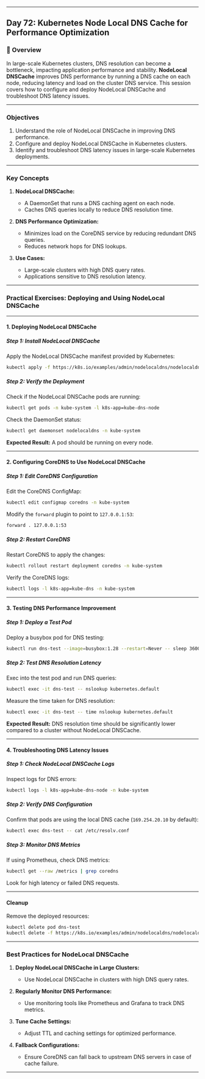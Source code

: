 ﻿---

## Day 72: Kubernetes Node Local DNS Cache for Performance Optimization

### 📘 Overview

In large-scale Kubernetes clusters, DNS resolution can become a bottleneck, impacting application performance and stability. **NodeLocal DNSCache** improves DNS performance by running a DNS cache on each node, reducing latency and load on the cluster DNS service. This session covers how to configure and deploy NodeLocal DNSCache and troubleshoot DNS latency issues.

---

### Objectives

1. Understand the role of NodeLocal DNSCache in improving DNS performance.  
2. Configure and deploy NodeLocal DNSCache in Kubernetes clusters.  
3. Identify and troubleshoot DNS latency issues in large-scale Kubernetes deployments.  

---

### Key Concepts

1. **NodeLocal DNSCache:**  
   - A DaemonSet that runs a DNS caching agent on each node.  
   - Caches DNS queries locally to reduce DNS resolution time.  

2. **DNS Performance Optimization:**  
   - Minimizes load on the CoreDNS service by reducing redundant DNS queries.  
   - Reduces network hops for DNS lookups.  

3. **Use Cases:**  
   - Large-scale clusters with high DNS query rates.  
   - Applications sensitive to DNS resolution latency.  

---


### Practical Exercises: Deploying and Using NodeLocal DNSCache

---

#### 1. Deploying NodeLocal DNSCache

##### Step 1: Install NodeLocal DNSCache
Apply the NodeLocal DNSCache manifest provided by Kubernetes:
```bash
kubectl apply -f https://k8s.io/examples/admin/nodelocaldns/nodelocaldns.yaml
```

##### Step 2: Verify the Deployment
Check if the NodeLocal DNSCache pods are running:
```bash
kubectl get pods -n kube-system -l k8s-app=kube-dns-node
```

Check the DaemonSet status:
```bash
kubectl get daemonset nodelocaldns -n kube-system
```

**Expected Result:** A pod should be running on every node.

---

#### 2. Configuring CoreDNS to Use NodeLocal DNSCache

##### Step 1: Edit CoreDNS Configuration
Edit the CoreDNS ConfigMap:
```bash
kubectl edit configmap coredns -n kube-system
```

Modify the `forward` plugin to point to `127.0.0.1:53`:
```bash
forward . 127.0.0.1:53
```

##### Step 2: Restart CoreDNS
Restart CoreDNS to apply the changes:
```bash
kubectl rollout restart deployment coredns -n kube-system
```

Verify the CoreDNS logs:
```bash
kubectl logs -l k8s-app=kube-dns -n kube-system
```

---

#### 3. Testing DNS Performance Improvement

##### Step 1: Deploy a Test Pod
Deploy a busybox pod for DNS testing:
```bash
kubectl run dns-test --image=busybox:1.28 --restart=Never -- sleep 3600
```

##### Step 2: Test DNS Resolution Latency
Exec into the test pod and run DNS queries:
```bash
kubectl exec -it dns-test -- nslookup kubernetes.default
```

Measure the time taken for DNS resolution:
```bash
kubectl exec -it dns-test -- time nslookup kubernetes.default
```

**Expected Result:** DNS resolution time should be significantly lower compared to a cluster without NodeLocal DNSCache.

---

#### 4. Troubleshooting DNS Latency Issues

##### Step 1: Check NodeLocal DNSCache Logs
Inspect logs for DNS errors:
```bash
kubectl logs -l k8s-app=kube-dns-node -n kube-system
```

##### Step 2: Verify DNS Configuration
Confirm that pods are using the local DNS cache (`169.254.20.10` by default):
```bash
kubectl exec dns-test -- cat /etc/resolv.conf
```

##### Step 3: Monitor DNS Metrics
If using Prometheus, check DNS metrics:
```bash
kubectl get --raw /metrics | grep coredns
```

Look for high latency or failed DNS requests.

---

#### Cleanup

Remove the deployed resources:
```bash
kubectl delete pod dns-test
kubectl delete -f https://k8s.io/examples/admin/nodelocaldns/nodelocaldns.yaml
```

---


### Best Practices for NodeLocal DNSCache

1. **Deploy NodeLocal DNSCache in Large Clusters:**  
   - Use NodeLocal DNSCache in clusters with high DNS query rates.  

2. **Regularly Monitor DNS Performance:**  
   - Use monitoring tools like Prometheus and Grafana to track DNS metrics.  

3. **Tune Cache Settings:**  
   - Adjust TTL and caching settings for optimized performance.  

4. **Fallback Configurations:**  
   - Ensure CoreDNS can fall back to upstream DNS servers in case of cache failure.  

---